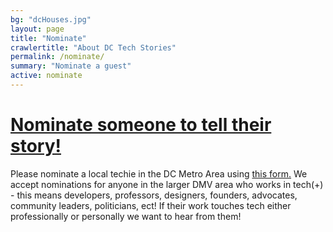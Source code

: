 ```yaml
---
bg: "dcHouses.jpg"
layout: page
title: "Nominate"
crawlertitle: "About DC Tech Stories"
permalink: /nominate/
summary: "Nominate a guest"
active: nominate
---
```


<h1><a href="https://goo.gl/forms/rJjvRAW5bcmI6K7g2">Nominate someone to tell their story!</a></h1>
<p>Please nominate a local techie in the DC Metro Area using <a href="https://goo.gl/forms/rJjvRAW5bcmI6K7g2">this form.</a> We accept nominations for anyone in the larger DMV area who works in tech(+) - this means developers, professors, designers, founders, advocates, community leaders, politicians, ect! If their work touches tech either professionally or personally we want to hear from them!</p>
